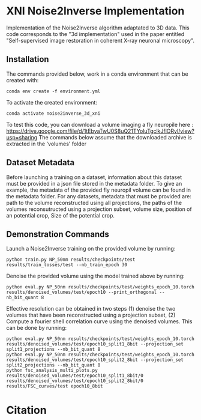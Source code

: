 # XNI Noise2Inverse Implementation

Implementation of the Noise2Inverse algorithm adaptated to 3D data.
This code corresponds to the "3d implementation" used in the paper entitled "Self-supervised image restoration in coherent X-ray neuronal microscopy".


## Installation

The commands provided below, work in a conda environment that can be created with: 

```
conda env create -f environment.yml
```

To activate the created environment:

```
conda activate noise2inverse_3d_xni
```

To test this code, you can download a volume imaging a fly neuropile here : https://drive.google.com/file/d/1tEbyaTwU0S8uQ21TYoluTgclkJflORvl/view?usp=sharing
The commands below assume that the downloaded archive is extracted in the 'volumes' folder

## Dataset Metadata

Before launching a training on a dataset, information about this dataset must be provided in a json file stored in the metadata folder.
To give an example, the metadata of the provided fly neuropil volume can be found in the metadata folder.
For any datasets, metadata that must be provided are: path to the volume reconstructed using all projections, the paths of the volumes reconsutructed using a projection subset, volume size, position of an potential crop, Size of the potential crop.


## Demonstration Commands

Launch a Noise2Inverse training on the provided volume by running:
```
python train.py NP_50nm results/checkpoints/test results/train_losses/test --nb_train_epoch 30
```

Denoise the provided volume using the model trained above by running:
```
python eval.py NP_50nm results/checkpoints/test/weights_epoch_10.torch results/denoised_volumes/test/epoch10 --print_orthogonal --nb_bit_quant 8
```

Effective resolution can be obtained in two steps (1) denoise the two volumes that have been reconstructed using a projection subset, (2) Compute a fourier shell correlation curve using the denoised volumes. This can be done by running:

```
python eval.py NP_50nm results/checkpoints/test/weights_epoch_10.torch results/denoised_volumes/test/epoch10_split1_8bit --projection_set split1_projections --nb_bit_quant 8
python eval.py NP_50nm results/checkpoints/test/weights_epoch_10.torch results/denoised_volumes/test/epoch10_split2_8bit --projection_set split2_projections --nb_bit_quant 8
python fsc_analysis_multi_plots.py results/denoised_volumes/test/epoch10_split1_8bit/0 results/denoised_volumes/test/epoch10_split2_8bit/0 results/FSC_curves/test epoch10_8bit
```


# Citation